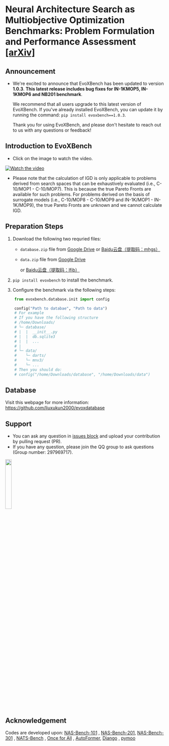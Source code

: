 # Neural Architecture Search as Multiobjective Optimization Benchmarks: Problem Formulation and Performance Assessment [[arXiv]](https://arxiv.org/abs/2208.04321)

## Announcement
- We're excited to announce that EvoXBench has been updated to version **1.0.3**. **This latest release includes bug fixes for IN-1KMOP5, IN-1KMOP6 and NB201 benchmark**.

  We recommend that all users upgrade to this latest version of EvoXBench. If you've already installed EvoXBench, you can update it by running the command: `pip install evoxbench==1.0.3`.

  Thank you for using EvoXBench, and please don't hesitate to reach out to us with any questions or feedback!

## Introduction to EvoXBench

- Click on the image to watch the video.

[![Watch the video](https://github.com/EMI-Group/evoxbench/blob/main/assets/video%20cover.png)](https://www.emigroup.tech/wp-content/uploads/2023/02/tutorial.mp4)

- Please note that the calculation of IGD is only applicable to problems derived from search spaces that can be exhaustively evaluated (i.e., C-10/MOP1 - C-10/MOP7). This is because the true Pareto Fronts are available for such problems. For problems derived on the basis of surrogate models (i.e., C-10/MOP8 - C-10/MOP9 and IN-1K/MOP1 - IN-1K/MOP9), the true Pareto Fronts are unknown and we cannot calculate IGD. 

## Preparation Steps

1. Download the following two requried files:
    - ``database.zip`` file
      from [Google Drive](https://drive.google.com/file/d/11bQ1paHEWHDnnTPtxs2OyVY_Re-38DiO/view?usp=sharing) 
      or [Baidu云盘（提取码：mhgs）](https://pan.baidu.com/s/1PwWloA543-81O-GFkA7GKg)
      
    - ``data.zip`` file
      from [Google Drive](https://drive.google.com/file/d/1fUZtpTjfEQao2unLKaspL8fOq4xdSXt2/view?usp=sharing)
      
      or [Baidu云盘（提取码：lfib）](https://pan.baidu.com/s/1yopkISKyjbWIHXFV_Op3pg)
    
2. ``pip install evoxbench`` to install the benchmark.

3. Configure the benchmark via the following steps:

```python
    from evoxbench.database.init import config

    config("Path to databae", "Path to data")
    # For example
    # If you have the following structure
    # /home/Downloads/
    # └─ database/
    # |  |  __init__.py
    # |  |  db.sqlite3
    # |  |  ...
    # |  
    # └─ data/
    #    └─ darts/
    #    └─ mnv3/
    #    └─ ...
    # Then you should do:
    # config("/home/Downloads/database", "/home/Downloads/data")
```

## Database

Visit this webpage for more information: https://github.com/liuxukun2000/evoxdatabase

## Support

- You can ask any question in [issues block](https://github.com/EMI-Group/evoxbench/issues) and upload your contribution by pulling request (PR).
- If you have any question,  please join the QQ group to ask questions (Group number: 297969717).
<img src="https://github.com/EMI-Group/evoxbench/blob/main/assets/QQ%20Group%20%20Number.jpg" width="20%">

## Acknowledgement

Codes are developed upon: [NAS-Bench-101](https://github.com/google-research/nasbench)
, [NAS-Bench-201](https://github.com/D-X-Y/NAS-Bench-201), [NAS-Bench-301](https://github.com/automl/nasbench301)
, [NATS-Bench](https://xuanyidong.com/assets/projects/NATS-Bench)
, [Once for All](https://github.com/mit-han-lab/once-for-all)
, [AutoFormer](https://github.com/microsoft/Cream/tree/main/AutoFormer), [Django](https://www.djangoproject.com/)
, [pymoo](https://pymoo.org/) 
